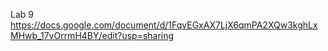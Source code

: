 Lab 9 
https://docs.google.com/document/d/1FqvEGxAX7LjX6qmPA2XQw3kghLxMHwb_17vOrrmH4BY/edit?usp=sharing
